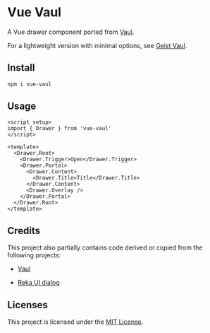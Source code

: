# Vue Vaul

A Vue drawer component ported from [Vaul](https://github.com/emilkowalski/vaul).

For a lightweight version with minimal options, see [Geist Vaul](https://www.npmjs.com/package/geist-vaul).

## Install

```bash
npm i vue-vaul
```

## Usage

```vue
<script setup>
import { Drawer } from 'vue-vaul'
</script>

<template>
  <Drawer.Root>
    <Drawer.Trigger>Open</Drawer.Trigger>
    <Drawer.Portal>
      <Drawer.Content>
        <Drawer.Title>Title</Drawer.Title>
      </Drawer.Content>
      <Drawer.Overlay />
    </Drawer.Portal>
  </Drawer.Root>
</template>
```

## Credits

This project also partially contains code derived or copied from the following projects:

- [Vaul](https://github.com/emilkowalski/vaul)

- [Reka UI dialog](https://reka-ui.com/docs/components/dialog)

## Licenses

This project is licensed under the [MIT License](LICENSE).